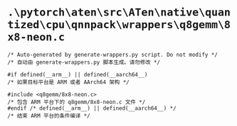 # `.\pytorch\aten\src\ATen\native\quantized\cpu\qnnpack\wrappers\q8gemm\8x8-neon.c`

```
/* Auto-generated by generate-wrappers.py script. Do not modify */
/* 自动由 generate-wrappers.py 脚本生成。请勿修改 */

#if defined(__arm__) || defined(__aarch64__)
/* 如果目标平台是 ARM 或者 AArch64 架构 */

#include <q8gemm/8x8-neon.c>
/* 包含 ARM 平台下的 q8gemm/8x8-neon.c 文件 */
#endif /* defined(__arm__) || defined(__aarch64__) */
/* 结束 ARM 平台的条件编译 */
```
